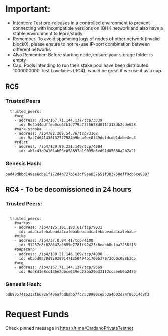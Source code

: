 # Important:
- Intention: Test pre-releases in a controlled environment to prevent connecting with incompatible versions on IOHK network and also have a stable environment to learn/study.
- Remember: To avoid spamming logs of nodes of other network (invalid block0), please ensure to not re-use IP-port combination between different networks
- Also Remember: Before starting node, ensure your storage folder is empty
- Cap: Pools intending to run their stake pool have been distributed 1000000000 Test Lovelaces (RC4), would be great if we use it as a cap.

## RC5

### Trusted Peers
```
  trusted_peers:
    #ocg
    - address: /ip4/167.71.144.137/tcp/3339
      id: 8e4b44ddffea0ce6fb1c779a73f5678d011f318db2cde628
    #mark-stopka
    - address: /ip4/82.209.54.76/tcp/3102
      id: 9ac7d641436f32777584b9bda0ec8f49dcfdcdb1dabe4ec4
    #rdlrt
    - address: /ip4/139.99.221.149/tcp/4004
      id: ab1cd3c94161ab06c058697a19095a6ed91d85688a2b7a21
```

### Genesis Hash:
```
bad49dbbd149ee6cbe1f172d4a727b5e3cf9ea057651f303758eff9cb6ce8387
```


## RC4 - To be decomissioned in 24 hours

### Trusted Peers:

```

  trusted_peers:
    #markus
    - address: /ip4/185.161.193.61/tcp/9031
      id: ada4cafebabeada4cafebabeada4cafebabeada4cafebabe
    #mike
    - address: /ip4/37.0.94.41/tcp/4100
      id: 91257e8c628647a0655e7781f92423c6eabb8cfaa7258f18
    #papacarp
    - address: /ip4/100.21.146.169/tcp/4000
      id: eb55d9a20d929299147125049451700b37973c60c088b3d5
    #ocg
    - address: /ip4/167.71.144.137/tcp/9669
      id: 9de8d1e8cc136e2dbce639ec28ba29e331f2ccaeeb0a2473
```

### Genesis Hash:
```
bdb9357416232fb6726f406af6dbabb7fc7530990ce553a4602d74f86314c8f3
```

# Request Funds
Check pinned message in https://t.me/CardanoPrivateTestnet

